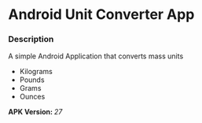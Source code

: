 # Android Unit Converter App

<h3>Description</h3>
<p> A simple Android Application that converts mass units</p>
<ul>
  <li>Kilograms</li>
  <li>Pounds</li>
  <li>Grams</li>
  <li>Ounces</li>
</ul>

<b>APK Version: </b><i>27</i>

